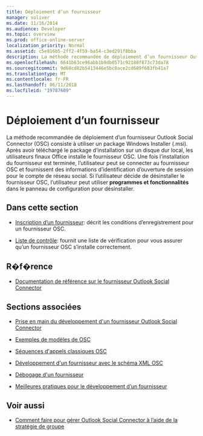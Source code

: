 ```yaml
---
title: Déploiement d’un fournisseur
manager: soliver
ms.date: 11/16/2014
ms.audience: Developer
ms.topic: overview
ms.prod: office-online-server
localization_priority: Normal
ms.assetid: c5e816b5-2ff2-4f59-ba54-c3ed291f8bba
description: La méthode recommandée de déploiement d’un fournisseur Outlook Social Connector (OSC) consiste à utiliser un package Windows Installer (.msi).
ms.openlocfilehash: 6641b63ce96abb1b9db0571c92180f873c73da78
ms.sourcegitcommit: 9d60cd82b5413446e5bc8ace2cd689f683fb41a7
ms.translationtype: MT
ms.contentlocale: fr-FR
ms.lasthandoff: 06/11/2018
ms.locfileid: "19787609"
---
```

# <a name="deploying-a-provider"></a>Déploiement d’un fournisseur

La méthode recommandée de déploiement d’un fournisseur Outlook Social Connector (OSC) consiste à utiliser un package Windows Installer (.msi). Après avoir téléchargé le package d’installation sur un disque dur local, les utilisateurs finaux Office installe le fournisseur OSC. Une fois l’installation du fournisseur est terminée, l’utilisateur peut se connecter au fournisseur OSC et fournissent des informations d’identification d’ouverture de session pour le compte de réseau social. Si l’utilisateur décide de désinstaller le fournisseur OSC, l’utilisateur peut utiliser **programmes et fonctionnalités** dans le panneau de configuration pour désinstaller. 
  
## <a name="in-this-section"></a>Dans cette section

- [Inscription d’un fournisseur](registering-a-provider.md): décrit les conditions d’enregistrement pour un fournisseur OSC.
    
- [Liste de contrôle](installation-checklist.md): fournit une liste de vérification pour vous assurer qu’un fournisseur OSC s’installe correctement.
    
## <a name="reference"></a>R�f�rence

- [Documentation de référence sur le fournisseur Outlook Social Connector](outlook-social-connector-provider-reference-0.md)
  
## <a name="related-sections"></a>Sections associées

- [Prise en main du développement d'un fournisseur Outlook Social Connector](getting-started-with-developing-an-outlook-social-connector-provider.md)
  
- [Exemples de modèles de OSC](osc-sample-templates.md)
  
- [Séquences d'appels classiques OSC](osc-typical-calling-sequences.md)
  
- [Développement d'un fournisseur avec le schéma XML OSC](developing-a-provider-with-the-osc-xml-schema.md)
  
- [Débogage d'un fournisseur](debugging-a-provider.md)
  
- [Meilleures pratiques pour le développement d’un fournisseur](best-practices-for-developing-a-provider.md)
  
## <a name="see-also"></a>Voir aussi

- [Comment faire pour gérer Outlook Social Connector à l’aide de la stratégie de groupe](http://support.microsoft.com/default.aspx?scid=kb%3Ben-US%3B2020103)


